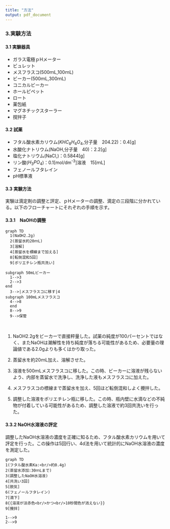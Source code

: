 ```yaml
---
title: "方法"
output: pdf_document
---
```

### 3.実験方法

#### 3.1 実験器具

-	ガラス電極ｐHメーター
-	ビュレット
-	メスフラスコ(500ｍL,100ｍL)
-	ビーカー(500ｍL,300ｍL)
-	コニカルビーカー
-	ホールピペット
-	ロート
-	薬包紙
-	マグネチックスターラー
-	撹拌子

#### 3.2 試薬

-	フタル酸水素カリウム($KHC_8H_4O_4$,分子量　204.22)：0.4[g]
-	水酸化ナトリウム(NaOH,分子量　40)：2.2[g]
-	塩化ナトリウム(NaCl,)：0.5844[g]
-	リン酸($H_3PO_4$)：0.1[mol/dm<sup>-3</sup>]溶液　15[ｍL]
-	フェノールフタレイン
-	pH標準液

#### 3.3 実験方法

実験は滴定剤の調整と評定、ｐHメーターの調整、滴定の三段階に分かれている。以下のフローチャートにそれぞれの手順を示す。

#### 3.3.1　NaOHの調整

```mermaid
graph TD
  1(NaOH2.2g)
  2(蒸留水約20ｍL)
  3[溶解]
  4[蒸留水を標線まで加える]
  8[転倒混和5回]
  9[ポリエチレン瓶共洗い]

subgraph 50mLビーカー
  1-->3
  2-->3
end
  3-->|メスフラスコに移す|4
subgraph 100mLメスフラスコ
  4-->8
  end
  8-->9
  9-->保管

```
<br>

1. NaOH2.2gをビーカーで直接秤量した。試薬の純度が100パーセントではなく、またNaOHは潮解性を持ち純度が落ちる可能性があるため、必要量の理論値である2.0gよりも多くはかり取った。

2. 蒸留水を約20ｍL加え、溶解させた。

3. 溶液を500ｍLメスフラスコに移した。この時、ビーカーに溶液が残らないよう、内部を蒸留水で洗浄し、洗浄した液もメスフラスコに加えた。

4. メスフラスコの標線まで蒸留水を加え、5回ほど転倒混和しよく攪拌した。

5. 調整した溶液をポリエチレン瓶に移した。この時、瓶内壁に水滴などの不純物が付着している可能性があるため、調整した溶液で約3回共洗いを行った。

#### 3.3.2 NaOH水溶液の評定

調整したNaOH水溶液の濃度を正確に知るため、フタル酸水素カリウムを用いて評定を行った。この操作は5回行い、4d法を用いて統計的にNaOH水溶液の濃度を測定した。
```mermaid
graph TD
1(フタル酸水素Ka:<br/>約0.4g)
2(蒸留水添加:30ｍLまで)
3(調整したNaOH水溶液)
4[共洗い3回]
5[脱気]
6(フェノールフタレイン)
7[滴下]
8{{溶液が淡赤色<br/>かつ<br/>10秒間色が消えない}}
9[攪拌]

1-->9
2-->9


```
